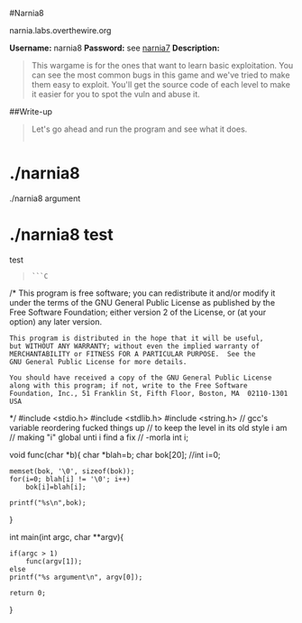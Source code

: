#Narnia8

narnia.labs.overthewire.org

**Username:** narnia8
**Password:** see [narnia7](https://github.com/Alpackers/CTF-Writeups/tree/master/Misc/OverTheWire/Narnia/Naria7)
**Description:**  
> This wargame is for the ones that want to learn basic exploitation. You can see the most common bugs in this game and we've tried to make them easy to exploit. You'll get the source code of each level to make it easier for you to spot the vuln and abuse it.  

##Write-up

> Let's go ahead and run the program and see what it does.
>
>```
# ./narnia8
./narnia8 argument
# ./narnia8 test
test
>```
>```C
/*
    This program is free software; you can redistribute it and/or modify
    it under the terms of the GNU General Public License as published by
    the Free Software Foundation; either version 2 of the License, or
    (at your option) any later version.
>
    This program is distributed in the hope that it will be useful,
    but WITHOUT ANY WARRANTY; without even the implied warranty of
    MERCHANTABILITY or FITNESS FOR A PARTICULAR PURPOSE.  See the
    GNU General Public License for more details.
>
    You should have received a copy of the GNU General Public License
    along with this program; if not, write to the Free Software
    Foundation, Inc., 51 Franklin St, Fifth Floor, Boston, MA  02110-1301  USA
*/
#include <stdio.h>
#include <stdlib.h>
#include <string.h>
// gcc's variable reordering fucked things up
// to keep the level in its old style i am 
// making "i" global unti i find a fix 
// -morla 
int i; 
>
void func(char *b){
	char *blah=b;
	char bok[20];
	//int i=0;
>	
	memset(bok, '\0', sizeof(bok));
	for(i=0; blah[i] != '\0'; i++)
		bok[i]=blah[i];
>
	printf("%s\n",bok);
}
>
int main(int argc, char **argv){
>        
	if(argc > 1)       
		func(argv[1]);
	else    
	printf("%s argument\n", argv[0]);
>
	return 0;
}
>```
